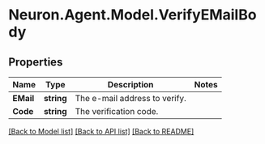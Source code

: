 # Neuron.Agent.Model.VerifyEMailBody

## Properties

Name | Type | Description | Notes
------------ | ------------- | ------------- | -------------
**EMail** | **string** | The e-mail address to verify. | 
**Code** | **string** | The verification code. | 

[[Back to Model list]](../README.md#documentation-for-models) [[Back to API list]](../README.md#documentation-for-api-endpoints) [[Back to README]](../README.md)

